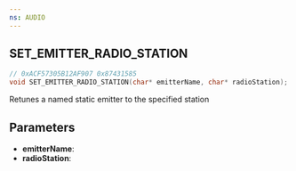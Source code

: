 ```yaml
---
ns: AUDIO
---
```

## SET_EMITTER_RADIO_STATION

```c
// 0xACF57305B12AF907 0x87431585
void SET_EMITTER_RADIO_STATION(char* emitterName, char* radioStation);
```

Retunes a named static emitter to the specified station


## Parameters
* **emitterName**:
* **radioStation**:

